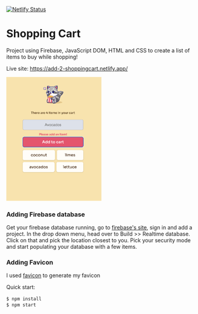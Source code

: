[![Netlify Status](https://api.netlify.com/api/v1/badges/d431eb43-9bcf-4df6-99e3-a4436ff2442e/deploy-status)](https://app.netlify.com/sites/add-2-shoppingcart/deploys)

# Shopping Cart

Project using Firebase, JavaScript DOM, HTML and CSS to create a list of items to buy while shopping! 

Live site: https://add-2-shoppingcart.netlify.app/

<img src="https://github.com/IngridGdesigns/shopping-cart/blob/main/assets/screenshot.png" width="50%" height="50%">

### Adding Firebase database

Get your firebase database running, go to [firebase's site](https://firebase.google.com/), sign in and add a project. In the drop down menu, head over to Build >> Realtime database. Click on that and pick the location closest to you. Pick your security mode and start populating your database with a few items. 

### Adding Favicon

I used [favicon](https://favicon.io/) to generate my favicon

Quick start:

```
$ npm install
$ npm start
````



